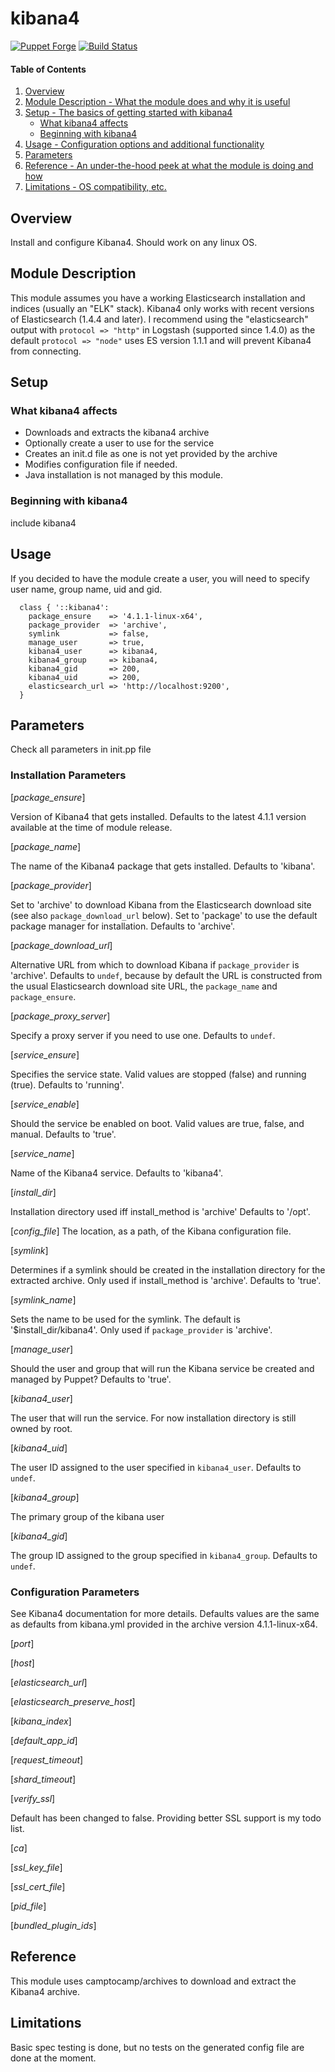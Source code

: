 # kibana4

[![Puppet Forge](http://img.shields.io/puppetforge/v/lesaux/kibana4.svg)](https://forge.puppetlabs.com/lesaux/kibana4)
[![Build Status](http://img.shields.io/travis/lesaux/puppet-kibana4.svg)](http://travis-ci.org/lesaux/puppet-kibana4)


#### Table of Contents

1. [Overview](#overview)
2. [Module Description - What the module does and why it is useful](#module-description)
3. [Setup - The basics of getting started with kibana4](#setup)
    * [What kibana4 affects](#what-kibana4-affects)
    * [Beginning with kibana4](#beginning-with-kibana4)
4. [Usage - Configuration options and additional functionality](#usage)
5. [Parameters](#parameters)
6. [Reference - An under-the-hood peek at what the module is doing and how](#reference)
7. [Limitations - OS compatibility, etc.](#limitations)

## Overview

Install and configure Kibana4. Should work on any linux OS.

## Module Description

This module assumes you have a working Elasticsearch installation and indices (usually an "ELK" stack).
Kibana4 only works with recent versions of Elasticsearch (1.4.4 and later). I recommend using the "elasticsearch" output with `protocol => "http"` in Logstash (supported since 1.4.0) as the default `protocol => "node"` uses ES version 1.1.1 and will prevent Kibana4 from connecting.

## Setup

### What kibana4 affects

* Downloads and extracts the kibana4 archive
* Optionally create a user to use for the service
* Creates an init.d file as one is not yet provided by the archive
* Modifies configuration file if needed.
* Java installation is not managed by this module.

### Beginning with kibana4

include kibana4

## Usage

If you decided to have the module create a user, you will need to specify
user name, group name, uid and gid.

```
  class { '::kibana4':
    package_ensure    => '4.1.1-linux-x64',
    package_provider  => 'archive',
    symlink           => false,
    manage_user       => true,
    kibana4_user      => kibana4,
    kibana4_group     => kibana4,
    kibana4_gid       => 200,
    kibana4_uid       => 200,
    elasticsearch_url => 'http://localhost:9200',
  }
```

## Parameters

Check all parameters in init.pp file

### Installation Parameters

[*package_ensure*]

Version of Kibana4 that gets installed.  Defaults to the latest 4.1.1 version
available at the time of module release.

[*package_name*]

The name of the Kibana4 package that gets installed. Defaults to 'kibana'.

[*package_provider*]

Set to 'archive' to download Kibana from the Elasticsearch download site (see
also `package_download_url` below).  Set to 'package' to use the default package
manager for installation.  Defaults to 'archive'.

[*package_download_url*]

Alternative URL from which to download Kibana if `package_provider` is
'archive'. Defaults to `undef`, because by default the URL is constructed
from the usual Elasticsearch download site URL, the `package_name` and
`package_ensure`.

[*package_proxy_server*]

Specify a proxy server if you need to use one. Defaults to `undef`.

[*service_ensure*]

Specifies the service state. Valid values are stopped (false) and running
(true). Defaults to 'running'.

[*service_enable*]

Should the service be enabled on boot. Valid values are true, false, and
manual. Defaults to 'true'.

[*service_name*]

Name of the Kibana4 service. Defaults to 'kibana4'.

[*install_dir*]

Installation directory used iff install_method is 'archive'
Defaults to '/opt'.

[*config_file*]
The location, as a path, of the Kibana configuration file.

[*symlink*]

Determines if a symlink should be created in the installation directory for
the extracted archive. Only used if install_method is 'archive'.
Defaults to 'true'.

[*symlink_name*]

Sets the name to be used for the symlink. The default is '$install_dir/kibana4'.
Only used if `package_provider` is 'archive'.

[*manage_user*]

Should the user and group that will run the Kibana service be created and managed by
Puppet? Defaults to 'true'.

[*kibana4_user*]

The user that will run the service. For now installation directory is still owned by root.

[*kibana4_uid*]

The user ID assigned to the user specified in `kibana4_user`. Defaults to `undef`.

[*kibana4_group*]

The primary group of the kibana user

[*kibana4_gid*]

The group ID assigned to the group specified in `kibana4_group`. Defaults to `undef`.

### Configuration Parameters

 See Kibana4 documentation for more details. Defaults values are the same as defaults from kibana.yml
 provided in the archive version 4.1.1-linux-x64.

 [*port*]

 [*host*]

 [*elasticsearch_url*]

 [*elasticsearch_preserve_host*]

 [*kibana_index*]

 [*default_app_id*]

 [*request_timeout*]

 [*shard_timeout*]

 [*verify_ssl*]

Default has been changed to false.
Providing better SSL support is my todo list.

 [*ca*]

 [*ssl_key_file*]

 [*ssl_cert_file*]

 [*pid_file*]

 [*bundled_plugin_ids*]


## Reference

This module uses camptocamp/archives to download and extract the Kibana4 archive.

## Limitations

Basic spec testing is done, but no tests on the generated config file are done at the moment.


